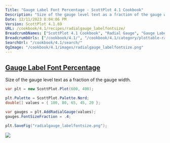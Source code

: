 ```yaml
---
Title: "Gauge Label Font Percentage - ScottPlot 4.1 Cookbook"
Description: "Size of the gauge level text as a fraction of the gauge width."
Date: 12/11/2023 8:04:06 PM
Version: ScottPlot 4.1.69
URL: /cookbook/4.1/recipes/radialgauge_labelfontsize/
BreadcrumbNames: ["ScottPlot 4.1 Cookbook", "Radial Gauge", "Gauge Label Font Percentage"]
BreadcrumbUrls: ["/cookbook/4.1/", "/cookbook/4.1/category/plottable-radialgauge", "/cookbook/4.1/recipes/radialgauge_labelfontsize/"]
SearchUrl: "/cookbook/4.1/search/"
OgImage: "/cookbook/4.1/images/radialgauge_labelfontsize.png"
---
```


<h2><a href='/cookbook/4.1/recipes/radialgauge_labelfontsize/'>Gauge Label Font Percentage</a></h2>

Size of the gauge level text as a fraction of the gauge width.

```cs
var plt = new ScottPlot.Plot(600, 400);

plt.Palette = ScottPlot.Palette.Nord;
double[] values = { 100, 80, 65, 45, 20 };

var gauges = plt.AddRadialGauge(values);
gauges.FontSizeFraction = .4;

plt.SaveFig("radialgauge_labelfontsize.png");
```

<img src='../../images/radialgauge_labelfontsize.png' class='d-block mx-auto my-5' />


